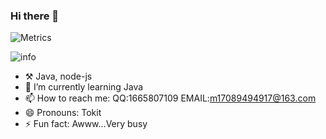 ### Hi there 👋

![Metrics](https://metrics.lecoq.io/ObcbO?template=classic&languages=1&lines=1&languages.limit=8&languages.sections=most-used&languages.colors=github&languages.aliases=Java&languages.threshold=0%25&languages.indepth=false&languages.categories=markup%2C%20programming&languages.recent.categories=markup%2C%20programming&languages.recent.load=300&languages.recent.days=14&config.timezone=Asia%2FShanghai)

![info](https://github-readme-stats.vercel.app/api?username=ObcbO&show_icons=true&count_private=true&hide=prs&theme=default_repocard)

- ⚒️ Java, node-js
- 🌱 I’m currently learning Java
- 📫 How to reach me: QQ:1665807109 EMAIL:m17089494917@163.com
- 😄 Pronouns: Tokit
- ⚡ Fun fact: Awww...Very busy
